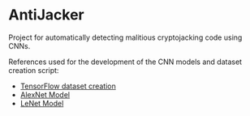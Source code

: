 # AntiJacker
Project for automatically detecting malitious cryptojacking code using CNNs.

References used for the development of the CNN models and dataset creation script:

- [TensorFlow dataset creation](https://pythonprogramming.net/loading-custom-data-deep-learning-python-tensorflow-keras/)
- [AlexNet Model](https://medium.com/swlh/alexnet-with-tensorflow-46f366559ce8)
- [LeNet Model](https://medium.com/analytics-vidhya/lenet-with-tensorflow-a35da0d503df)
